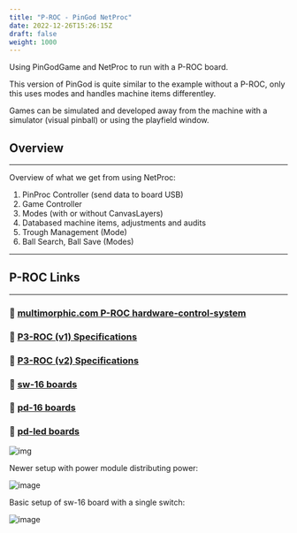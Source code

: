 ```yaml
---
title: "P-ROC - PinGod NetProc"
date: 2022-12-26T15:26:15Z
draft: false
weight: 1000
---
```


Using PinGodGame and NetProc to run with a P-ROC board.

This version of PinGod is quite similar to the example without a P-ROC, only this uses modes and handles machine items differentley.

Games can be simulated and developed away from the machine with a simulator (visual pinball) or using the playfield window.

## Overview
---
Overview of what we get from using NetProc:

1. PinProc Controller (send data to board USB)
2. Game Controller
3. Modes (with or without CanvasLayers)
4. Databased machine items, adjustments and audits
5. Trough Management (Mode)
6. Ball Search, Ball Save (Modes)

---
## P-ROC Links
---

### 🔗 [multimorphic.com P-ROC hardware-control-system](https://www.multimorphic.com/p3-pinball-platform/hardware-control-system/)

### 🔗 [P3-ROC (v1) Specifications](https://www.multimorphic.com/content/uploads/2017/07/p3-roc_LLD_v1-2.pdf)

### 🔗 [P3-ROC (v2) Specifications](https://www.multimorphic.com/content/uploads/2017/07/p3-roc_LLD_v2-0.pdf)

### 🔗 [sw-16 boards](https://www.multimorphic.com/store/circuit-boards/sw-16/)

### 🔗 [pd-16 boards](https://www.multimorphic.com/store/circuit-boards/pd-16/)

### 🔗 [pd-led boards](https://www.multimorphic.com/store/circuit-boards/pd-led/)


![img](https://www.multimorphic.com/content/uploads/2019/09/Sample_P3-ROC_configuration.jpg)

Newer setup with power module distributing power:

![image](../images/p-roc/example_setup_powermodule.jpg)

Basic setup of sw-16 board with a single switch:

![image](../images/p-roc/basic-sw16-setup.jpg)